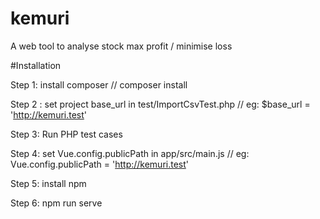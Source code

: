 # kemuri
A web tool to analyse stock max profit / minimise loss

#Installation

Step 1:
install composer // composer install

Step 2 : 
set project base_url in test/ImportCsvTest.php // eg: $base_url = 'http://kemuri.test'

Step 3:
Run PHP test cases

Step 4:
set Vue.config.publicPath in app/src/main.js // eg: Vue.config.publicPath = 'http://kemuri.test'

Step 5:
install npm

Step 6:
npm run serve
